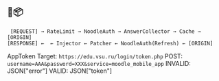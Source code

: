 ## 🍜📦

```
 [REQUEST] → RateLimit → NoodleAuth → AnswerCollector → Cache → [ORIGIN]
[RESPONSE] ←  ← Injector ← Patcher ← NoodleAuth(Refresh) ← [ORIGIN]
```


AppToken Target:
`https://edu.vsu.ru/login/token.php`
POST: `username=AAA&password=XXX&service=moodle_mobile_app`
INVALID: JSON["error"]
VALID: JSON["token"]